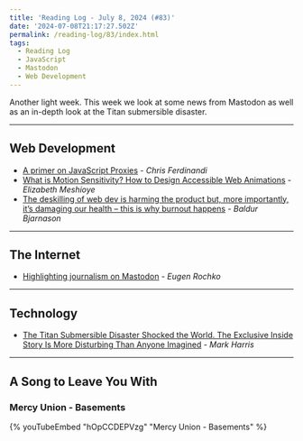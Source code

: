 ```yaml
---
title: 'Reading Log - July 8, 2024 (#83)'
date: '2024-07-08T21:17:27.502Z'
permalink: /reading-log/83/index.html
tags:
  - Reading Log
  - JavaScript
  - Mastodon
  - Web Development
---
```


Another light week. This week we look at some news from Mastodon as well as an in-depth look at the Titan submersible disaster.
<!-- excerpt -->

---

## Web Development

- [A primer on JavaScript Proxies](https://gomakethings.com/a-primer-on-javascript-proxies/) - *Chris Ferdinandi*
- [What is Motion Sensitivity? How to Design Accessible Web Animations](https://www.freecodecamp.org/news/web-sensitivity-how-to-design-accessible-animations/) - *Elizabeth Meshioye*
- [The deskilling of web dev is harming the product but, more importantly, it’s damaging our health – this is why burnout happens](https://www.baldurbjarnason.com/2024/the-deskilling-of-web-dev-is-harming-us-all/) - *Baldur Bjarnason*

---

## The Internet

- [Highlighting journalism on Mastodon](https://blog.joinmastodon.org/2024/07/highlighting-journalism-on-mastodon/) - *Eugen Rochko*

---

## Technology

- [The Titan Submersible Disaster Shocked the World. The Exclusive Inside Story Is More Disturbing Than Anyone Imagined](https://www.wired.com/story/titan-submersible-disaster-inside-story-oceangate-files/) - *Mark Harris*

---

## A Song to Leave You With

### Mercy Union - Basements

{% youTubeEmbed "hOpCCDEPVzg" "Mercy Union - Basements" %}

